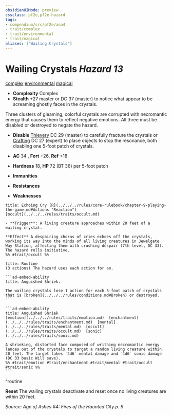 ```yaml
---
obsidianUIMode: preview
cssclass: pf2e,pf2e-hazard
tags:
- compendium/src/pf2e/aoa4
- trait/complex
- trait/environmental
- trait/magical
aliases: ["Wailing Crystals"]
---
```

# Wailing Crystals *Hazard 13*  
[complex](../../../Rules/traits/complex.md)  [environmental](../../../Rules/traits/environmental.md)  [magical](../../../Rules/traits/magical.md)  

- **Complexity** Complex
- **Stealth** +27 master or DC 37 (master) to notice what appear to be screaming ghostly faces in the crystals.  

Three clusters of gleaming, colorful crystals are corrupted with necromantic energy that causes them to reflect negative emotions. All three must be disabled or destroyed to negate the hazard.

- **Disable** [Thievery](../../skills.md#Thievery) DC 29 (master) to carefully fracture the crystals or [Crafting](../../skills.md#Crafting) DC 27 (expert) to place objects to stop the resonance, both disabling one 5-foot patch of crystals.  

- **AC** 34 , **Fort** +26, **Ref** +18
- **Hardness** 18, **HP** 72 (BT 36) per 5-foot patch
- **Immunities** 
- **Resistances** 
- **Weaknesses** 
     
```ad-embed-ability
title: Echoing Cry [R](../../../rules/core-rulebook/chapter-9-playing-the-game.md#Actions "Reaction")
[occult](../../../rules/traits/occult.md)  

- **Trigger**: A living creature approaches within 20 feet of a wailing crystal.

**Effect** A despairing chorus of cries echoes off the crystals, working its way into the minds of all living creatures in Jewelgate Way Station, affecting them with crushing despair (7th level, DC 33). The hazard rolls initiative.  
%% #trait/occult %%
```

````ad-pf2-summary
title: Routine
(3 actions) The hazard uses each action for an.

```ad-embed-ability
title: Anguished Shriek.

The wailing crystals lose 1 action for each 5-foot patch of crystals that is [broken](../../../rules/conditions.md#Broken) or destroyed.
```

```ad-embed-ability
title: Anguished Shriek
[emotion](../../../rules/traits/emotion.md)  [enchantment](../../../rules/traits/enchantment.md)  [mental](../../../rules/traits/mental.md)  [occult](../../../rules/traits/occult.md)  [sonic](../../../rules/traits/sonic.md)  

A shrieking, distorted face composed of writhing necromantic energy lances out of the crystals to target a random living creature within 20 feet. The target takes `4d6` mental damage and `4d6` sonic damage (DC 33 basic Will save).  
%% #trait/emotion #trait/enchantment #trait/mental #trait/occult #trait/sonic %%
```
````
^routine

**Reset** The wailing crystals deactivate and reset once no living creatures are within 20 feet.  

*Source: Age of Ashes #4: Fires of the Haunted City p. 9*
